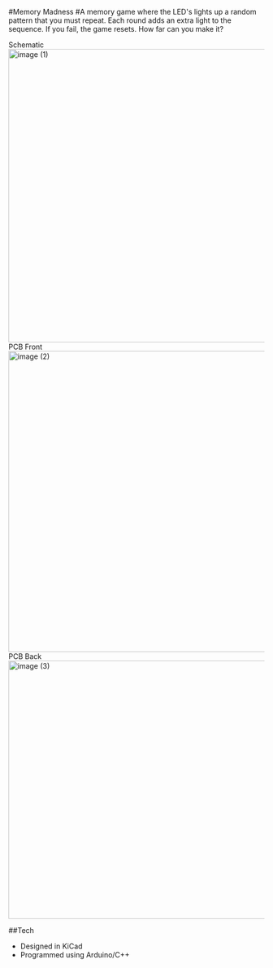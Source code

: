 #Memory Madness
#A memory game where the LED's lights up a random pattern that you must repeat. Each round adds an extra light to the sequence. If you fail, the game resets. How far can you make it?

Schematic
<img width="756" height="577" alt="image (1)" src="https://github.com/user-attachments/assets/b24b1289-eb08-449a-a8b1-e594393acb8b" />
PCB Front
<img width="847" height="592" alt="image (2)" src="https://github.com/user-attachments/assets/0e8657b8-dd60-4f51-96e4-d45f52279572" />
PCB Back
<img width="705" height="508" alt="image (3)" src="https://github.com/user-attachments/assets/019939ec-917e-490a-90db-0ff936d704c2" />

##Tech
- Designed in KiCad
- Programmed using Arduino/C++
